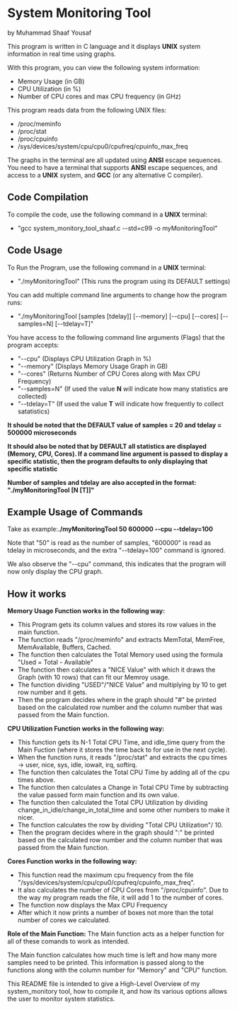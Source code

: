 # System Monitoring Tool
by Muhammad Shaaf Yousaf

This program is written in C language and it displays **UNIX** system information in real time using graphs.

With this program, you can view the following system information:
- Memory Usage (in GB)
- CPU Utilization (in %)
- Number of CPU cores and max CPU frequency (in GHz)

This program reads data from the following UNIX files:
- /proc/meminfo
- /proc/stat
- /proc/cpuinfo
- /sys/devices/system/cpu/cpu0/cpufreq/cpuinfo_max_freq

The graphs in the terminal are all updated using **ANSI** escape sequences.
You need to have a terminal that supports **ANSI** escape sequences, and access to a **UNIX** system, and **GCC** (or any alternative C compiler).

## Code Compilation
To compile the code, use the following command in a **UNIX** terminal:
- "gcc system_monitory_tool_shaaf.c --std=c99 -o myMonitoringTool" 

## Code Usage
To Run the Program, use the following command in a **UNIX** terminal:
- "./myMonitoringTool" (This runs the program using its DEFAULT settings)

You can add multiple command line arguments to change how the program runs:
- "./myMonitoringTool  [samples [tdelay]] [--memory] [--cpu] [--cores] [--samples=N] [--tdelay=T]"

You have access to the following command line arguments (Flags) that the program accepts:
- "--cpu" (Displays CPU Utilization Graph in %)
- "--memory" (Displays Memory Usage Graph in GB)
- "--cores" (Returns Number of CPU Cores along with Max CPU Frequency)
- "--samples=N" (If used the value **N** will indicate how many statistics are collected)
- "--tdelay=T" (If used the value **T** will indicate how frequently to collect satatistics)

**It should be noted that the DEFAULT value of samples = 20 and tdelay = 500000 microseconds**

**It should also be noted that by DEFAULT all statistics are displayed (Memory, CPU, Cores). If a command line argument is passed to display a specific statistic, then the program defaults to only displaying that specific statistic**

**Number of samples and tdelay are also accepted in the format: "./myMonitoringTool [N [T]]"**

## Example Usage of Commands
Take as example:**./myMonitoringTool 50 600000 --cpu --tdelay=100**

Note that "50" is read as the number of samples, "600000" is read as tdelay in microseconds, and the extra "--tdelay=100" command is ignored.

We also observe the "--cpu" command, this indicates that the program will now only display the CPU graph.

## How it works
**Memory Usage Function works in the following way:**
- This Program gets its column values and stores its row values in the main function.
- The function reads "/proc/meminfo" and extracts MemTotal, MemFree, MemAvailable, Buffers, Cached.
- The function then calculates the Total Memory used using the formula "Used = Total - Available"
- The function then calculates a "NICE Value" with which it draws the Graph (with 10 rows) that can fit our Memroy usage.
- The function dividing "USED"/"NICE Value" and multiplying by 10 to get row number and it gets.
- Then the program decides where in the graph should "#" be printed based on the calculated row number and the column number that was passed from the Main function.

**CPU Utilization Function works in the following way:**
- This function gets its N-1 Total CPU Time, and idle_time query from the Main Fuction (where it stores the time back to for use in the next cycle).
- When the function runs, it reads "/proc/stat" and extracts the cpu times -> user, nice, sys, idle, iowait, irq, softirq.
- The function then calculates the Total CPU Time by adding all of the cpu times above.
- The function then calculates a Change in Total CPU Time by subtracting the value passed form main function and its own value.
- The function then calculated the Total CPU Utilization by dividing change_in_idle/change_in_total_time and some other numbers to make it nicer.
- The function calculates the row by dividing "Total CPU Utilization"/ 10.
- Then the program decides where in the graph should ":" be printed based on the calculated row number and the column number that was passed from the Main function.

**Cores Function works in the following way:**
- This function read the maximum cpu frequency from the file "/sys/devices/system/cpu/cpu0/cpufreq/cpuinfo_max_freq".
- It also calculates the number of CPU Cores from "/proc/cpuinfo". Due to the way my program reads the file, it will add 1 to the number of cores.
- The function now displays the Max CPU Frequency
- After which it now prints a number of boxes not more than the total number of cores we calculated.

**Role of the Main Function:**
The Main function acts as a helper function for all of these comands to work as intended.

The Main function calculates how much time is left and how many more samples need to be printed. This information is passed along to the functions along with the column number for "Memory" and "CPU" function.




This README file is intended to give a High-Level Overview of my system_monitory tool, how to compile it, and how its various options allows the user to monitor system statistics.
